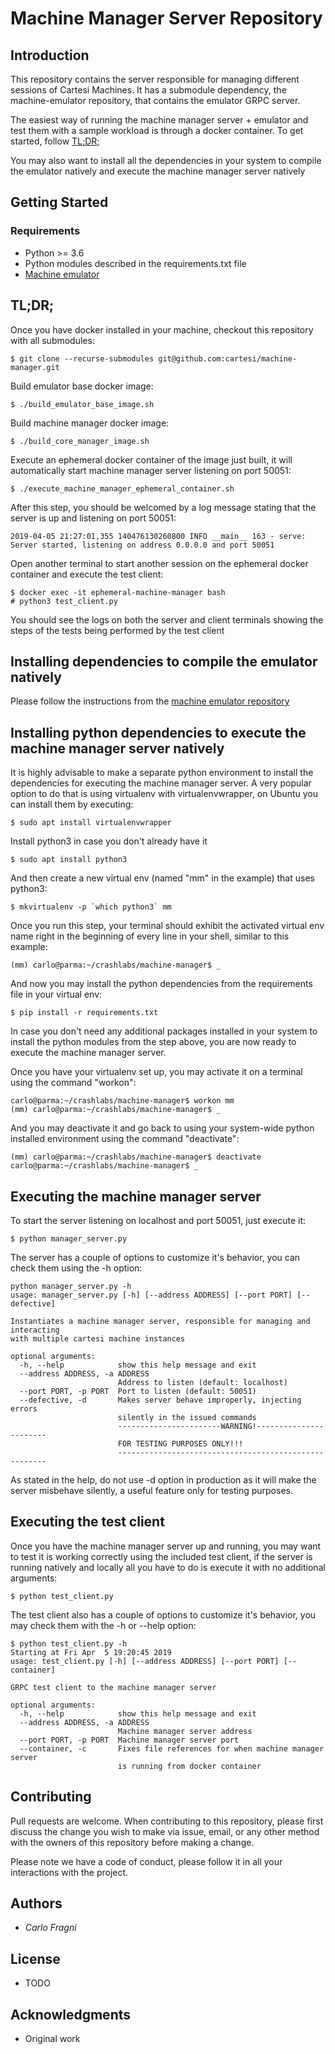# Machine Manager Server Repository

## Introduction

This repository contains the server responsible for managing different sessions of Cartesi Machines. It has a submodule dependency, the machine-emulator repository, that contains the emulator GRPC server.

The easiest way of running the machine manager server + emulator and test them with a sample workload is through a docker container. To get started, follow [TL;DR;](#tldr)

You may also want to install all the dependencies in your system to compile the emulator natively and execute the machine manager server natively

## Getting Started

### Requirements

- Python >= 3.6 
- Python modules described in the requirements.txt file
- [Machine emulator](https://github.com/cartesi/machine-emulator)

## TL;DR;

Once you have docker installed in your machine, checkout this repository with all submodules:
```console
$ git clone --recurse-submodules git@github.com:cartesi/machine-manager.git
```

Build emulator base docker image:
```console
$ ./build_emulator_base_image.sh
```

Build machine manager docker image:
```console
$ ./build_core_manager_image.sh
```

Execute an ephemeral docker container of the image just built, it will automatically start machine manager server listening on port 50051:
```console
$ ./execute_machine_manager_ephemeral_container.sh
```

After this step, you should be welcomed by a log message stating that the server is up and listening on port 50051:
```console
2019-04-05 21:27:01,355 140476130260800 INFO __main__ 163 - serve: Server started, listening on address 0.0.0.0 and port 50051
```

Open another terminal to start another session on the ephemeral docker container and execute the test client:
```console
$ docker exec -it ephemeral-machine-manager bash
# python3 test_client.py
```
You should see the logs on both the server and client terminals showing the steps of the tests being performed by the test client

## Installing dependencies to compile the emulator natively

Please follow the instructions from the [machine emulator repository](https://github.com/cartesi/machine-emulator/blob/master/README.md)

## Installing python dependencies to execute the machine manager server natively

It is highly advisable to make a separate python environment to install the dependencies for executing the machine manager server. A very popular option to do that is using virtualenv with virtualenvwrapper, on Ubuntu you can install them by executing:
```console
$ sudo apt install virtualenvwrapper
```

Install python3 in case you don't already have it
```console
$ sudo apt install python3
```

And then create a new virtual env (named "mm" in the example) that uses python3:
```console
$ mkvirtualenv -p `which python3` mm
```

Once you run this step, your terminal should exhibit the activated virtual env name right in the beginning of every line in your shell, similar to this example:
```console
(mm) carlo@parma:~/crashlabs/machine-manager$ _
```

And now you may install the python dependencies from the requirements file in your virtual env:
```console
$ pip install -r requirements.txt
```

In case you don't need any additional packages installed in your system to install the python modules from the step above, you are now ready to execute the machine manager server.

Once you have your virtualenv set up, you may activate it on a terminal using the command "workon":
```console
carlo@parma:~/crashlabs/machine-manager$ workon mm
(mm) carlo@parma:~/crashlabs/machine-manager$ _
```

And you may deactivate it and go back to using your system-wide python installed environment using the command "deactivate":
```console
(mm) carlo@parma:~/crashlabs/machine-manager$ deactivate
carlo@parma:~/crashlabs/machine-manager$ _
```

## Executing the machine manager server

To start the server listening on localhost and port 50051, just execute it:
```console
$ python manager_server.py
```

The server has a couple of options to customize it's behavior, you can check them using the -h option:
```console
python manager_server.py -h
usage: manager_server.py [-h] [--address ADDRESS] [--port PORT] [--defective]

Instantiates a machine manager server, responsible for managing and interacting
with multiple cartesi machine instances

optional arguments:
  -h, --help            show this help message and exit
  --address ADDRESS, -a ADDRESS
                        Address to listen (default: localhost)
  --port PORT, -p PORT  Port to listen (default: 50051)
  --defective, -d       Makes server behave improperly, injecting errors
                        silently in the issued commands
                        -----------------------WARNING!-----------------------
                        FOR TESTING PURPOSES ONLY!!!
                        ------------------------------------------------------
```

As stated in the help, do not use -d option in production as it will make the server misbehave silently, a useful feature only for testing purposes.

## Executing the test client

Once you have the machine manager server up and running, you may want to test it is working correctly using the included test client, if the server is running natively and locally all you have to do is execute it with no additional arguments:
```console
$ python test_client.py
```

The test client also has a couple of options to customize it's behavior, you may check them with the -h or --help option:
```console
$ python test_client.py -h
Starting at Fri Apr  5 19:20:45 2019
usage: test_client.py [-h] [--address ADDRESS] [--port PORT] [--container]

GRPC test client to the machine manager server

optional arguments:
  -h, --help            show this help message and exit
  --address ADDRESS, -a ADDRESS
                        Machine manager server address
  --port PORT, -p PORT  Machine manager server port
  --container, -c       Fixes file references for when machine manager server
                        is running from docker container
```

## Contributing

Pull requests are welcome. When contributing to this repository, please first discuss the change you wish to make via issue, email, or any other method with the owners of this repository before making a change.

Please note we have a code of conduct, please follow it in all your interactions with the project.

## Authors

- *Carlo Fragni*

## License

- TODO

## Acknowledgments

- Original work 